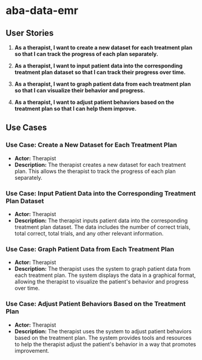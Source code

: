 # aba-data-emr

## User Stories

1. **As a therapist, I want to create a new dataset for each treatment plan so that I can track the progress of each plan separately.**

2. **As a therapist, I want to input patient data into the corresponding treatment plan dataset so that I can track their progress over time.**

3. **As a therapist, I want to graph patient data from each treatment plan so that I can visualize their behavior and progress.**

4. **As a therapist, I want to adjust patient behaviors based on the treatment plan so that I can help them improve.**

## Use Cases

### Use Case: Create a New Dataset for Each Treatment Plan

- **Actor:** Therapist
- **Description:** The therapist creates a new dataset for each treatment plan. This allows the therapist to track the progress of each plan separately.

### Use Case: Input Patient Data into the Corresponding Treatment Plan Dataset

- **Actor:** Therapist
- **Description:** The therapist inputs patient data into the corresponding treatment plan dataset. The data includes the number of correct trials, total correct, total trials, and any other relevant information.

### Use Case: Graph Patient Data from Each Treatment Plan

- **Actor:** Therapist
- **Description:** The therapist uses the system to graph patient data from each treatment plan. The system displays the data in a graphical format, allowing the therapist to visualize the patient's behavior and progress over time.

### Use Case: Adjust Patient Behaviors Based on the Treatment Plan

- **Actor:** Therapist
- **Description:** The therapist uses the system to adjust patient behaviors based on the treatment plan. The system provides tools and resources to help the therapist adjust the patient's behavior in a way that promotes improvement.
